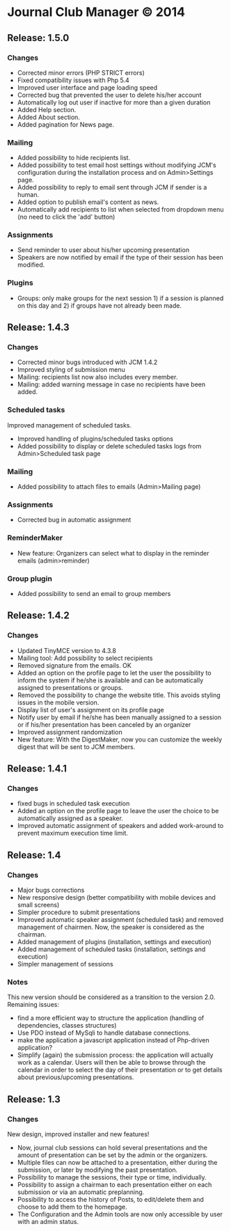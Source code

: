 # Journal Club Manager &copy; 2014

## Release: 1.5.0

### Changes

- Corrected minor errors (PHP STRICT errors)
- Fixed compatibility issues with Php 5.4
- Improved user interface and page loading speed
- Corrected bug that prevented the user to delete his/her account
- Automatically log out user if inactive for more than a given duration
- Added Help section.
- Added About section.
- Added pagination for News page.

### Mailing

- Added possibility to hide recipients list.
- Added possibility to test email host settings without modifying JCM's configuration during the installation process
 and on Admin>Settings page.
- Added possibility to reply to email sent through JCM if sender is a human.
- Added option to publish email's content as news.
- Automatically add recipients to list when selected from dropdown menu (no need to click the 'add' button)

### Assignments

- Send reminder to user about his/her upcoming presentation
- Speakers are now notified by email if the type of their session has been modified.

### Plugins

- Groups: only make groups for the next session 1) if a session is planned on this day and 2) if groups have not already
 been made.
  
## Release: 1.4.3

### Changes

- Corrected minor bugs introduced with JCM 1.4.2
- Improved styling of submission menu
- Mailing: recipients list now also includes every member.
- Mailing: added warning message in case no recipients have been added.

### Scheduled tasks

Improved management of scheduled tasks.

- Improved handling of plugins/scheduled tasks options
- Added possibility to display or delete scheduled tasks logs from Admin>Scheduled task page

### Mailing

- Added possibility to attach files to emails (Admin>Mailing page)

### Assignments

- Corrected bug in automatic assignment

### ReminderMaker

- New feature: Organizers can select what to display in the reminder emails (admin>reminder)

### Group plugin

- Added possibility to send an email to group members

## Release: 1.4.2

### Changes

- Updated TinyMCE version to 4.3.8
- Mailing tool: Add possibility to select recipients
- Removed signature from the emails. OK
- Added an option on the profile page to let the user the possibility to inform the system if he/she is available
 and can be automatically assigned to presentations or groups.
- Removed the possibility to change the website title. This avoids styling issues in the mobile version.
- Display list of user's assignment on its profile page
- Notify user by email if he/she has been manually assigned to a session or if his/her presentation has been canceled
 by an organizer
- Improved assignment randomization
- New feature: With the DigestMaker, now you can customize the weekly digest that will be sent to JCM members.

## Release: 1.4.1

### Changes

- fixed bugs in scheduled task execution
- Added an option on the profile page to leave the user the choice to be automatically assigned as a speaker.
- Improved automatic assignment of speakers and added work-around to prevent maximum execution time limit.

## Release: 1.4

### Changes

- Major bugs corrections
- New responsive design (better compatibility with mobile devices and small screens)
- Simpler procedure to submit presentations
- Improved automatic speaker assignment (scheduled task) and removed management of chairmen. Now, the speaker is considered as the chairman.
- Added management of plugins (installation, settings and execution)
- Added management of scheduled tasks (installation, settings and execution)
- Simpler management of sessions

### Notes

This new version should be considered as a transition to the version 2.0.
Remaining issues:

- find a more efficient way to structure the application (handling of dependencies, classes structures)
- Use PDO instead of MySqli to handle database connections.
- make the application a javascript application instead of Php-driven application?
- Simplify (again) the submission process: the application will actually work as a calendar. Users will then be able to browse through the calendar in order to select the day of their presentation or to get details about previous/upcoming presentations.

## Release: 1.3

### Changes

New design, improved installer and new features!

- Now, journal club sessions can hold several presentations and the amount of presentation can be set by the admin or the organizers.
- Multiple files can now be attached to a presentation, either during the submission, or later by modifying the past presentation.
- Possibility to manage the sessions, their type or time, individually.
- Possibility to assign a chairman to each presentation either on each submission or via an automatic preplanning.
- Possibility to access the history of Posts, to edit/delete them and choose to add them to the homepage.
- The Configuration and the Admin tools are now only accessible by user with an admin status.

